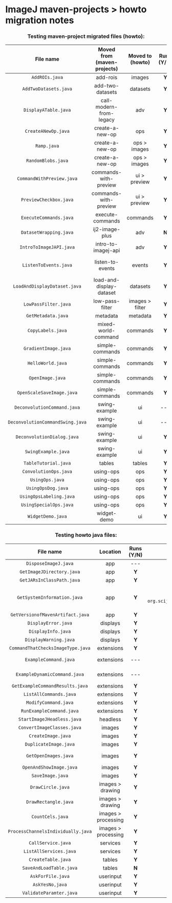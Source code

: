 ImageJ maven-projects > howto migration notes
===

<center>

### **Testing maven-project migrated files (howto):**

| File name | Moved from (maven-projects) | Moved to (howto) | Runs (Y/N) | Issues | Action taken | Notes |
| :---: | :---: | :---: | :---: | :---: | :---: | :---: |
| `AddROIs.java` | add-rois | images | **Y** | --- | --- | Runs in IJ2. |
| `AddTwoDatasets.java` | add-two-datasets | datasets | **Y** | --- | --- | Runs in IJ1. |
| `DisplayATable.java` | call-modern-from-legacy | adv | **Y** | --- | --- | Rename class to be more descriptive |
| `CreateANewOp.java` | create-a-new-op | ops | **Y** | --- | --- | --- |
| `Ramp.java` | create-a-new-op | ops > images | **Y** | --- | Renamed file to `RampOp.java`. | Runs in IJ1. |
| `RandomBlobs.java` | create-a-new-op | ops > images | **Y** | --- | Renamed file to `RandomBlobsOp.java` | Runs in IJ1. |
| `CommandWithPreview.java` |commands-with-preview | ui > preview | **Y** | --- | --- | Runs in IJ1. |
| `PreviewCheckbox.java` | commands-with-preview | ui > preview | **Y** | --- | --- | Runs in IJ1. |
| `ExecuteCommands.java` | execute-commands | commands | **Y** | Broken import of `org.scijava.plugins.commands.io.OpenFile` | --- | Idea: fix by requesting IO from scijava context. |
| `DatasetWrapping.java` | ij2-image-plus | adv | **N** | Doesn't seem to load anything into the imagej frame. | --- | Runs in IJ1. |
| `IntroToImageJAPI.java` | intro-to-imagej-api | adv | **Y** | --- | --- | --- |
| `ListenToEvents.java` | listen-to-events | events | **Y** | Does not output events to terminal. | Request IJ2 interface by calling `ij.ui().showUI("swing")`. | Works when running in IJ2, not in IJ1 |
| `LoadAndDisplayDataset.java` | load-and-display-dataset | datasets | **Y** | --- | --- | Runs in IJ1. |
| `LowPassFilter.java` | low-pass-filter | images > filter | **Y** | Output image is different when when running from IJ1 and IJ2. | --- | Runs in IJ1 |
| `GetMetadata.java` | metadata | metadata | **Y** | Displayed sample image is malformed. | --- | Runs in IJ1. |
| `CopyLabels.java` | mixed-world-command | commands | **Y** | --- | --- | Runs in IJ1. |
| `GradientImage.java` | simple-commands | commands | **Y** | --- | --- | Runs in IJ1. |
| `HelloWorld.java` | simple-commands | commands | **Y** | --- | --- | Runs in IJ1. |
| `OpenImage.java` | simple-commands | commands | **Y** | --- | --- | Runs in IJ1. |
| `OpenScaleSaveImage.java` | simple-commands | commands | **Y** | --- | --- | Runs in IJ1. |
| `DeconvolutionCommand.java` | swing-example | ui | --- | --- | --- | Depedency for `DeconvolutionDialog.java` |
| `DeconvolutionCommandSwing.java` | swing-example | ui | --- | --- | --- | Dependency for `DeconvolutionDialog.java` |
| `DeconvolutionDialog.java` | swing-example | ui | **Y** | OK and Cancel buttons do not work. Crashes after interaction. | --- | **Do not migrate until workout bug issue** |
| `SwingExample.java` | swing-example | ui | **Y** | Called swing ui via `ij.ui().showUI("swing")`. | --- | Runs in IJ1. |
| `TableTutorial.java` | tables | tables | **Y** | --- | --- | --- |
| `ConvolutionOps.java` | using-ops | ops | **Y** | --- | --- | --- |
| `UsingOps.java` | using-ops | ops | **Y** | --- | --- | --- |
| `UsingOpsDog.java` | using-ops |  ops | **Y** | --- | --- | Runs in IJ1. |
| `UsingOpsLabeling.java` | using-ops | ops | **Y** | --- | --- | Runs in IJ1. |
| `UsingSpecialOps.java` | using-ops |ops | **Y** | --- | --- | --- |
| `WidgetDemo.java` | widget-demo | ui | **Y** | --- | --- | Runs in IJ1. |


### **Testing howto java files:**

| File name | Location | Runs (Y/N) | Issues | Action taken | Notes |
| :---: | :---: | :---: | :---: | :---: | :---: |
| `DisposeImageJ.java` | app | --- | No `main`. | --- | --- |
| `GetImageJDirectory.java` | app | **Y** | --- | --- | --- |
| `GetJARsInClassPath.java` | app | **Y** | --- | --- | --- |
| `GetSystemInformation.java` | app | **Y** | Broken import of `org.scijava.plugins.commands.debug.SystemInformation`. | Pass `org.scijava.plugins.commands.debug.SystemInformation` as a string instead of a class to `ij.command().run()`. Removed import call. | --- |
| `GetVersionofMavenArtifact.java` | app | **Y** | --- | --- | --- |
| `DisplayError.java` | displays | **Y** | --- | --- | --- |
| `DisplayInfo.java` | displays | **Y** | --- | --- | --- |
| `DisplayWarning.java` | displays | **Y** | --- | --- | --- |
| `CommandThatChecksImageType.java` | extensions | **Y** | --- | --- | Runs in IJ1. |
| `ExampleCommand.java` | extensions | --- | No `main`. | --- | Dependency for `GetExampleCommandResults.java`. |
| `ExampleDynamicCommand.java` | extensions | --- | No `main`. | --- | Dependency for `ModifyCommand.java`. |
| `GetExampleCommandResults.java` | extensions | **Y** | --- | --- | --- |
| `ListAllCommands.java` | extensions | **Y** | --- | --- | --- |
| `ModifyCommand.java` | extensions | **Y** | --- | --- | Runs in IJ1. |
| `RunExampleCommand.java` | extensions | **Y** | --- | --- | Runs in IJ1. |
| `StartImageJHeadless.java` | headless | **Y** | --- | --- | --- |
| `ConvertImageClasses.java` | images | **Y** | --- | --- | --- |
| `CreateImage.java` | images | **Y** | --- | --- | --- |
| `DuplicateImage.java` | images | **Y** | --- | --- | --- |
| `GetOpenImages.java` | images  | **Y** | Displays malformed color image. | Added `ij.ui().showUI("swing")` to `main`. | Displays image correctly when IJ2 interface enforced. | 
| `OpenAndShowImage.java` | images | **Y** | --- | --- | --- |
| `SaveImage.java` | images | **Y** | --- | --- | Runs in IJ1. |
| `DrawCircle.java` | images > drawing | **Y** | --- | --- | --- |
| `DrawRectangle.java` | images > drawing | **Y** | --- | --- | --- |
| `CountCels.java` | images > processing  | **Y** | --- | --- | --- |
| `ProcessChannelsIndividually.java` | images > processing | **Y** | --- | --- | --- |
| `CallService.java` | services | **Y** | --- | --- | --- |
| `ListAllServices.java` | services | **Y** | --- | --- | --- |
| `CreateTable.java` | tables | **Y** | --- | --- | --- |
| `SaveAndLoadTable.java` | tables | **N** | No suitable viewer for display (null). | --- | --- |
| `AskForFile.java` | userinput | **Y** | --- | --- | --- |
| `AskYesNo,java` | userinput | **Y** | --- | --- | --- |
| `ValidateParamter.java` | userinput | **Y** | --- | --- | Runs in IJ1. |

</center>
